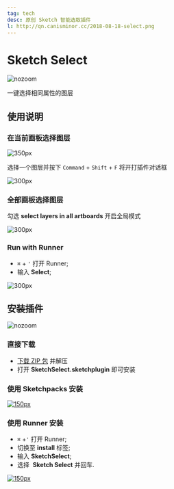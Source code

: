 ```yaml
---
tag: tech
desc: 原创 Sketch 智能选取插件
l: http://qn.canisminor.cc/2018-08-18-select.png
---
```


# Sketch Select

![nozoom](https://img.shields.io/github/release/canisminor1990/sketch-select.svg)

一键选择相同属性的图层

## 使用说明

### 在当前画板选择图层

![350px](http://qn.canisminor.cc/2018-03-12-rm-dialog.png)

选择一个图层并按下 `Command` + `Shift` + `F` 将开打插件对话框

![300px](http://qn.canisminor.cc/2017-09-24-115117.jpg)

### 全部画板选择图层

勾选 **select layers in all artboards** 开启全局模式

![300px](http://qn.canisminor.cc/2017-09-24-115129.jpg)

### Run with Runner

- `⌘` + `'` 打开 Runner;
- 输入 **Select**;

![300px](http://qn.canisminor.cc/2017-09-24-115140.jpg)

## 安装插件

![nozoom](https://img.shields.io/github/downloads/canisminor1990/sketch-select/total.svg)

### 直接下载

- [下载 ZIP 包](https://github.com/canisminor1990/sketch-select/archive/master.zip) 并解压
- 打开 **SketchSelect.sketchplugin** 即可安装

### 使用 Sketchpacks 安装

[![150px](http://qn.canisminor.cc/2017-09-24-115227.jpg)](https://sketchpacks.com/canisminor1990/sketch-select/install)

### 使用 Runner 安装

- `⌘` +`'` 打开 Runner;
- 切换至 **install** 标签;
- 输入 **SketchSelect**;
- 选择  **Sketch Select** 并回车.

[![150px](http://qn.canisminor.cc/2017-09-24-115206.jpg)](http://bit.ly/SketchRunnerWebsite)
